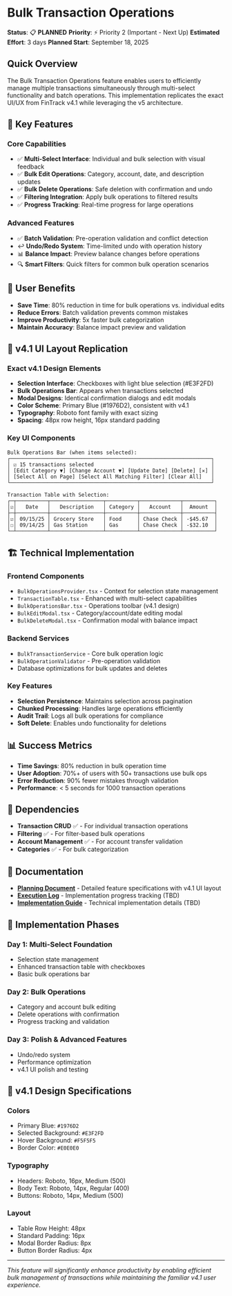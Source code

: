 # Bulk Transaction Operations

**Status**: 📋 **PLANNED**
**Priority**: ⚡ Priority 2 (Important - Next Up)
**Estimated Effort**: 3 days
**Planned Start**: September 18, 2025

## Quick Overview

The Bulk Transaction Operations feature enables users to efficiently manage multiple transactions simultaneously through multi-select functionality and batch operations. This implementation replicates the exact UI/UX from FinTrack v4.1 while leveraging the v5 architecture.

## 🎯 Key Features

### **Core Capabilities**
- ✅ **Multi-Select Interface**: Individual and bulk selection with visual feedback
- ✅ **Bulk Edit Operations**: Category, account, date, and description updates
- ✅ **Bulk Delete Operations**: Safe deletion with confirmation and undo
- ✅ **Filtering Integration**: Apply bulk operations to filtered results
- ✅ **Progress Tracking**: Real-time progress for large operations

### **Advanced Features**
- ✅ **Batch Validation**: Pre-operation validation and conflict detection
- ↩️ **Undo/Redo System**: Time-limited undo with operation history
- 📊 **Balance Impact**: Preview balance changes before operations
- 🔍 **Smart Filters**: Quick filters for common bulk operation scenarios

## 🚀 User Benefits

- **Save Time**: 80% reduction in time for bulk operations vs. individual edits
- **Reduce Errors**: Batch validation prevents common mistakes
- **Improve Productivity**: 5x faster bulk categorization
- **Maintain Accuracy**: Balance impact preview and validation

## 🎨 v4.1 UI Layout Replication

### **Exact v4.1 Design Elements**
- **Selection Interface**: Checkboxes with light blue selection (#E3F2FD)
- **Bulk Operations Bar**: Appears when transactions selected
- **Modal Designs**: Identical confirmation dialogs and edit modals
- **Color Scheme**: Primary Blue (#1976D2), consistent with v4.1
- **Typography**: Roboto font family with exact sizing
- **Spacing**: 48px row height, 16px standard padding

### **Key UI Components**
```
Bulk Operations Bar (when items selected):
┌─────────────────────────────────────────────────────────────────┐
│ ☑️ 15 transactions selected                                      │
│ [Edit Category ▼] [Change Account ▼] [Update Date] [Delete] [✕] │
│ [Select All on Page] [Select All Matching Filter] [Clear All]   │
└─────────────────────────────────────────────────────────────────┘

Transaction Table with Selection:
┌─┬──────────┬─────────────────┬──────────┬─────────────┬──────────┐
│☑│   Date   │   Description   │ Category │   Account   │  Amount  │
├─┼──────────┼─────────────────┼──────────┼─────────────┼──────────┤
│☑│ 09/15/25 │ Grocery Store   │ Food     │ Chase Check │ -$45.67  │
│☐│ 09/14/25 │ Gas Station     │ Gas      │ Chase Check │ -$32.10  │
└─┴──────────┴─────────────────┴──────────┴─────────────┴──────────┘
```

## 🏗️ Technical Implementation

### **Frontend Components**
- `BulkOperationsProvider.tsx` - Context for selection state management
- `TransactionTable.tsx` - Enhanced with multi-select capabilities
- `BulkOperationsBar.tsx` - Operations toolbar (v4.1 design)
- `BulkEditModal.tsx` - Category/account/date editing modal
- `BulkDeleteModal.tsx` - Confirmation modal with balance impact

### **Backend Services**
- `BulkTransactionService` - Core bulk operation logic
- `BulkOperationValidator` - Pre-operation validation
- Database optimizations for bulk updates and deletes

### **Key Features**
- **Selection Persistence**: Maintains selection across pagination
- **Chunked Processing**: Handles large operations efficiently
- **Audit Trail**: Logs all bulk operations for compliance
- **Soft Delete**: Enables undo functionality for deletions

## 📊 Success Metrics

- **Time Savings**: 80% reduction in bulk operation time
- **User Adoption**: 70%+ of users with 50+ transactions use bulk ops
- **Error Reduction**: 90% fewer mistakes through validation
- **Performance**: < 5 seconds for 1000 transaction operations

## 🔗 Dependencies

- **Transaction CRUD** ✅ - For individual transaction operations
- **Filtering** ✅ - For filter-based bulk operations
- **Account Management** ✅ - For account transfer validation
- **Categories** ✅ - For bulk categorization

## 📁 Documentation

- **[Planning Document](planning.md)** - Detailed feature specifications with v4.1 UI layout
- **[Execution Log](execution-log.md)** - Implementation progress tracking (TBD)
- **[Implementation Guide](implementation.md)** - Technical implementation details (TBD)

## 🎯 Implementation Phases

### **Day 1: Multi-Select Foundation**
- Selection state management
- Enhanced transaction table with checkboxes
- Basic bulk operations bar

### **Day 2: Bulk Operations**
- Category and account bulk editing
- Delete operations with confirmation
- Progress tracking and validation

### **Day 3: Polish & Advanced Features**
- Undo/redo system
- Performance optimization
- v4.1 UI polish and testing

## 🎨 v4.1 Design Specifications

### **Colors**
- Primary Blue: `#1976D2`
- Selected Background: `#E3F2FD`
- Hover Background: `#F5F5F5`
- Border Color: `#E0E0E0`

### **Typography**
- Headers: Roboto, 16px, Medium (500)
- Body Text: Roboto, 14px, Regular (400)
- Buttons: Roboto, 14px, Medium (500)

### **Layout**
- Table Row Height: 48px
- Standard Padding: 16px
- Modal Border Radius: 8px
- Button Border Radius: 4px

---

*This feature will significantly enhance productivity by enabling efficient bulk management of transactions while maintaining the familiar v4.1 user experience.*

